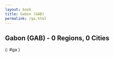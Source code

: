```yaml
---
layout: book
title: Gabon (GAB)
permalink: /ga.html
---
```


## Gabon (GAB) - 0 Regions, 0 Cities
{: #ga }






 
